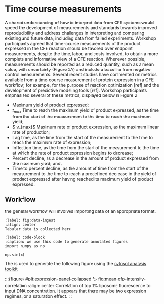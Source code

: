 
# Time course measurements

A shared understanding of how to interpret data from CFE systems would speed the development of measurements and standards towards improved reproducibility and address challenges in interpreting and comparing existing and future data, including data from failed experiments. Workshop participants agreed that time-course measurements of the product expressed in the CFE reaction should be favored over endpoint measurements, despite the time, labor, and costs involved, to obtain a more complete and informative view of a CFE reaction. Whenever possible, measurements should be reported as a reduced quantity, such as a mean value, with uncertainty (Figure 2A) and include a baseline from negative control measurements. Several recent studies have commented on metrics available from a time-course measurement of protein expression in a CFE workflow, for example, for the purpose of reaction optimization [ref] and the development of predictive modeling tools [ref]. Workshop participants emphasized several of these metrics, displayed below in Figure 2


- Maximum yield of product expressed;
- $t_{max}$ Time to reach the maximum yield of product expressed, as the time from the start of the measurement to the time to reach the maximum yield;
- $ v_{max}$ Maximum rate of product expression, as the maximum linear rate of production;
- Lag time, as the time from the start of the measurement to the time to reach the maximum rate of expression;
- Inflection time, as the time from the start of the measurement to the time at which the rate of product expression begins to decrease;
- Percent decline, as a decrease in the amount of product expressed from the maximum yield; and,
- Time to percent decline, as the amount of time from the start of the measurement to the time to reach a predefined decrease in the yield of product expressed after having reached its maximum yield of product expressed.

## Workflow

the general workflow will involves importing data of an appropriate format. 

```{list-table} #pd:data-ingest
:label: fig:data-ingest
:align: center
Tabular data is collected here
```

```{code} python
:label: code-block
:caption: we use this code to generate annotated figures
import numpy as np

np.sin(x)
```

The [](code-block) is used to generate the following figure using the [cytosol analysis toolkit](https://github.com/bnext-bio/nucleus/tree/main/cdk/analysis/cytosol-analysis)

:::{figure} #plt:expression-panel-collapsed
:label: fig:mean-gfp-intensity-correlation
:align: center
Correlation of top 1% liposome fluorescence to input DNA concentration. It appears that there may be two expression regimes, or a saturation effect.
:::
